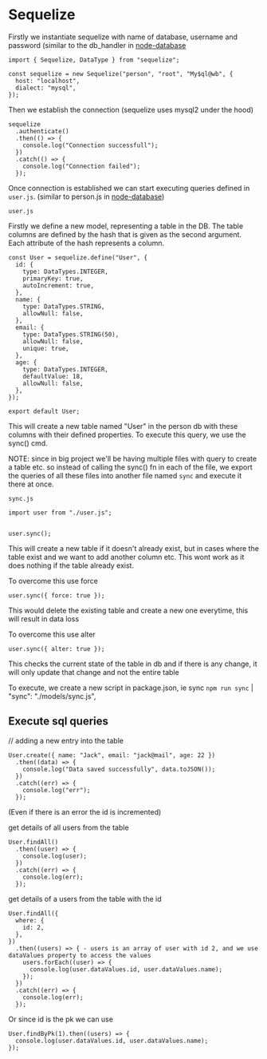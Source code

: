 # Sequelize

Firstly we instantiate sequelize with name of database, username and password (similar to the db_handler in [node-database](https://github.com/emmanuelkiranr/node-database/blob/main/models/db_handler.js)

```
import { Sequelize, DataType } from "sequelize";

const sequelize = new Sequelize("person", "root", "My$ql@wb", {
  host: "localhost",
  dialect: "mysql",
});
```

Then we establish the connection (sequelize uses mysql2 under the hood)

```
sequelize
  .authenticate()
  .then(() => {
    console.log("Connection successfull");
  })
  .catch(() => {
    console.log("Connection failed");
  });
```

Once connection is established we can start executing queries defined in `user.js`. (similar to person.js in [node-database](https://github.com/emmanuelkiranr/node-database/blob/main/models/person.js))

`user.js`

Firstly we define a new model, representing a table in the DB. The table columns are defined by the hash that is given as the second argument. Each attribute of the hash represents a column.

```
const User = sequelize.define("User", {
  id: {
    type: DataTypes.INTEGER,
    primaryKey: true,
    autoIncrement: true,
  },
  name: {
    type: DataTypes.STRING,
    allowNull: false,
  },
  email: {
    type: DataTypes.STRING(50),
    allowNull: false,
    unique: true,
  },
  age: {
    type: DataTypes.INTEGER,
    defaultValue: 18,
    allowNull: false,
  },
});

export default User;
```

This will create a new table named "User" in the person db with these columns with their defined properties.
To execute this query, we use the sync() cmd.

NOTE: since in big project we'll be having multiple files with query to create a table etc. so instead of calling the sync() fn in each of the file, we export the queries of all these files into another file named `sync` and execute it there at once.

`sync.js`

```
import user from "./user.js";


user.sync();
```

This will create a new table if it doesn't already exist, but in cases where the table exist and we want to add another column etc. This wont work as it does nothing if the table already exist.

To overcome this use force

```
user.sync({ force: true });
```

This would delete the existing table and create a new one everytime, this will result in data loss

To overcome this use alter

```
user.sync({ alter: true });
```

This checks the current state of the table in db and if there is any change, it will only update that change and not the entire table

To execute, we create a new script in package.json, ie sync `npm run sync` | "sync": "./models/sync.js",

## Execute sql queries

// adding a new entry into the table

```
User.create({ name: "Jack", email: "jack@mail", age: 22 })
  .then((data) => {
    console.log("Data saved successfully", data.toJSON());
  })
  .catch((err) => {
    console.log("err");
  });
```

(Even if there is an error the id is incremented)

get details of all users from the table

```
User.findAll()
  .then((user) => {
    console.log(user);
  })
  .catch((err) => {
    console.log(err);
  });
```

get details of a users from the table with the id

```
User.findAll({
  where: {
    id: 2,
  },
})
  .then((users) => { - users is an array of user with id 2, and we use dataValues property to access the values
    users.forEach((user) => {
      console.log(user.dataValues.id, user.dataValues.name);
    });
  })
  .catch((err) => {
    console.log(err);
  });
```

Or since id is the pk we can use

```
User.findByPk(1).then((users) => {
  console.log(user.dataValues.id, user.dataValues.name);
});
```

<!-- Taking input from a form and writing it to db -->
